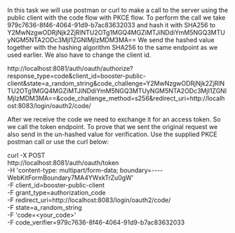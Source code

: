 In this task we will use postman or curl to make a call to the server using the public client with the code flow with PKCE flow.
To perform the call we take 979c7636-8f46-4064-91d9-b7ac83632033 and hash it with SHA256 to Y2MwNzgwODRjNjk2ZjRlNTU2OTg1MGQ4MGZiMTJiNDdiYmM5NGQ3MTUyNGM5NTA2ODc3MjI1ZGNlMjIzMDM3MA==
We send the hashed value together with the hashing algorithm SHA256 to the same endpoint as we used earlier.
We also have to change the client id.

http://localhost:8081/auth/oauth/authorize?response_type=code&client_id=booster-public-client&state=a_random_string&code_challenge=Y2MwNzgwODRjNjk2ZjRlNTU2OTg1MGQ4MGZiMTJiNDdiYmM5NGQ3MTUyNGM5NTA2ODc3MjI1ZGNlMjIzMDM3MA==&code_challenge_method=s256&redirect_uri=http://localhost:8083/login/oauth2/code/

After we receive the code we need to exchange it for an access token.
So we call the token endpoint.
To prove that we sent the original request we also send in the un-hashed value for verification.
Use the supplied PKCE postman call or use the curl below: 


curl -X POST \
  http://localhost:8081/auth/oauth/token \
  -H 'content-type: multipart/form-data; boundary=----WebKitFormBoundary7MA4YWxkTrZu0gW' \
  -F client_id=booster-public-client \
  -F grant_type=authorization_code \
  -F redirect_uri=http://localhost:8083/login/oauth2/code/ \
  -F state=a_random_string \
  -F 'code=<your_code>' \
  -F code_verifier=979c7636-8f46-4064-91d9-b7ac83632033
